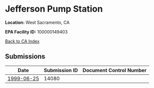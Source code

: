 # Jefferson Pump Station

**Location:** West Sacramento, CA

**EPA Facility ID:** 100000149403

[Back to CA Index](../../index.md)

## Submissions

| Date | Submission ID | Document Control Number |
|------|--------------|-------------------------|
| [1999-06-25](submissions/14080.md) | 14080 |  |
